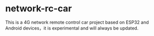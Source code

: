 # network-rc-car
This is a 4G network remote control car project based on ESP32 and Android devices，it is experimental and will always be updated.
